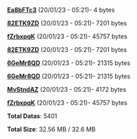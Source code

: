[**Ea8bFTc3**](/data/Ea8bFTc3.txt) (20/01/23 - 05:21)- 4 bytes

[**82ETK9ZD**](/data/82ETK9ZD.txt) (20/01/23 - 05:21)- 7201 bytes

[**fZrbxpqK**](/data/fZrbxpqK.txt) (20/01/23 - 05:21)- 45757 bytes

[**82ETK9ZD**](/data/82ETK9ZD.txt) (20/01/23 - 05:21)- 7201 bytes

[**6GeMr8QD**](/data/6GeMr8QD.txt) (20/01/23 - 05:21)- 21315 bytes

[**6GeMr8QD**](/data/6GeMr8QD.txt) (20/01/23 - 05:21)- 21315 bytes

[**MvStndAZ**](/data/MvStndAZ.txt) (20/01/23 - 05:21)- 4172 bytes

[**fZrbxpqK**](/data/fZrbxpqK.txt) (20/01/23 - 05:21)- 45757 bytes

**Total Datas**: 5401

**Total Size**: 32.56 MB / 32.6 MB